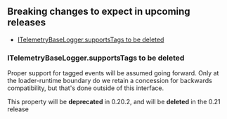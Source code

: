 ## Breaking changes to expect in upcoming releases

- [ITelemetryBaseLogger.supportsTags to be deleted](#ITelemetryBaseLogger.supportstags-to-be-deleted)

### ITelemetryBaseLogger.supportsTags to be deleted
Proper support for tagged events will be assumed going forward.  Only at the loader-runtime boundary do we retain
a concession for backwards compatibility, but that's done outside of this interface.

This property will be __deprecated__ in 0.20.2, and will be __deleted__ in the 0.21 release

